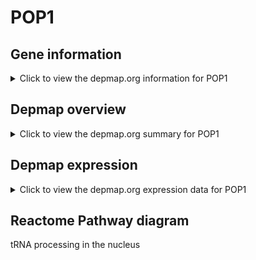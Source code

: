 <h1>POP1</h1>

<h2>Gene information</h2>
<details>
  <summary>Click to view the depmap.org information for POP1</summary>
  <iframe src="https://depmap.org/portal/gene/POP1?tab=about" style="border:none;width:100%;height:800px"></iframe>
</details>

<h2>Depmap overview</h2>
<details>
  <summary>Click to view the depmap.org summary for POP1</summary>
  <iframe src="https://depmap.org/portal/gene/POP1?tab=overview" style="border:none;width:100%;height:800px"></iframe>
</details>

<h2>Depmap expression</h2>
<details>
  <summary>Click to view the depmap.org expression data for POP1</summary>
  <iframe src="https://depmap.org/portal/gene/POP1?tab=characterization" style="border:none;width:100%;height:800px"></iframe>
</details>



<h2>Reactome Pathway diagram</h2>
tRNA processing in the nucleus
<div id="diagramHolder"></div>

<script>
    //Creating the Reactome Diagram widget
    //Take into account a proxy needs to be set up in your server side pointing to www.reactome.org
    function onReactomeDiagramReady(){  //This function is automatically called when the widget code is ready to be used
        var diagram = Reactome.Diagram.create({
            "placeHolder" : "diagramHolder",
            "width" : 900,
            "height" : 500
        });

        //Initialising it to the "Hemostasis" pathway
        diagram.loadDiagram("R-HSA-6784531");

        //Adding different listeners

        diagram.onDiagramLoaded(function (loaded) {
            console.info("Loaded ", loaded);
            diagram.flagItems("BAD");
	    diagram.flagItems("Q92934");
            if (loaded == "R-HSA-6784531") diagram.selectItem("R-HSA-6784531");
        });

     }
</script>



